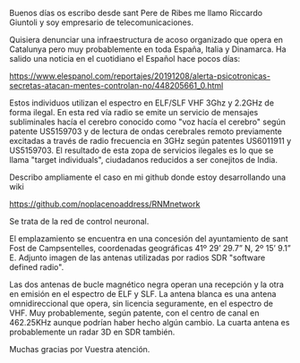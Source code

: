 Buenos días os escribo desde sant Pere de Ribes me llamo Riccardo Giuntoli y soy empresario de telecomunicaciones.

Quisiera denunciar una infraestructura de acoso organizado que opera en Catalunya pero muy probablemente en toda España, Italia y Dinamarca. Ha salido una noticia en el cuotidiano el Español hace pocos días:

https://www.elespanol.com/reportajes/20191208/alerta-psicotronicas-secretas-atacan-mentes-controlan-no/448205661_0.html

Estos individuos utilizan el espectro en ELF/SLF VHF 3Ghz y 2.2GHz de forma ilegal. En esta red vía radio se emite un servicio de mensajes subliminales hacía el cerebro conocido como "voz hacía el cerebro" según patente US5159703  y de lectura de ondas cerebrales remoto previamente excitadas a través de radio frecuencia en 3GHz según patentes US6011911 y US5159703. El resultado de esta zopa de servicios ilegales es lo que se llama "target individuals", ciudadanos reducidos a ser conejitos de India.

Describo ampliamente el caso en mi github donde estoy desarrollando una wiki

https://github.com/noplacenoaddress/RNMnetwork

Se trata de la red de control neuronal.

El emplazamiento se encuentra en una concesión del ayuntamiento de sant Fost de Campsentelles, coordenadas geográficas 41º 29’ 29.7” N, 2º 15’ 9.1” E. Adjunto imagen de las antenas utilizadas por radios SDR "software defined radio".

Las dos antenas de bucle magnético negra operan una recepción y la otra en emisión en el espectro de ELF y SLF.
La antena blanca es una antena omnidireccional que opera, sin licencia seguramente, en el espectro de VHF. Muy probablemente, según patente, con el centro de canal en 462.25KHz aunque podrían haber hecho algún cambio. La cuarta antena es probablemente un radar 3D en SDR también.

Muchas gracias por Vuestra atención.
